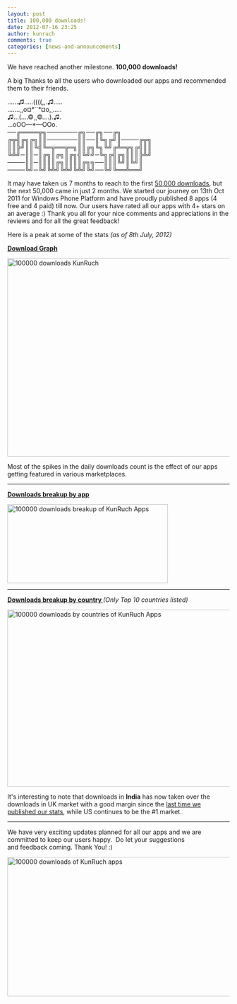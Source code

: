 ```yaml
---
layout: post
title: 100,000 downloads!
date: 2012-07-16 23:25
author: kunruch
comments: true
categories: [news-and-announcements]
---
```

We have reached another milestone. <strong>100,000 downloads! </strong>

A big Thanks to all the users who downloaded our apps and recommended them to their friends.<!--more-->

<p>
......♫.....((((,,.♫.....<br/>
.......¸,o¤°``°¤o,¸.....<br/>
♫...(....©¸¸©....).♫.<br/>
...oOO—*—OOo.<br/>
──╔════╦╗───────╔╗──╔╗──╔╗<br/>
╔╦╣╔╗╔╗║║───────║║──║╚╗╔╝║────╔╦╗<br/>
║║╠╝║║╚╣╚═╦══╦═╗║║╔╗╚╗╚╝╔╩═╦╗╔╣║║<br/>
╚╩╝─║║─║╔╗║╔╗║╔╗╣╚╝╝─╚╗╔╣╔╗║║║╠╩╝<br/>
────║║─║║║║╔╗║║║║╔╗╗──║║║╚╝║╚╝║<br/>
────╚╝─╚╝╚╩╝╚╩╝╚╩╝╚╝──╚╝╚══╩══╝
</p>

It may have taken us 7 months to reach to the first <a title="Achievement Unlocked! 50,000 downloads" href="http://kunruchcreations.com/achievement-unlocked-50000-downloads/" target="_blank">50,000 downloads</a>, but the next 50,000 came in just 2 months. We started our journey on 13th Oct 2011 for Windows Phone Platform and have proudly published 8 apps (4 free and 4 paid) till now. Our users have rated all our apps with 4+ stars on an average :) Thank you all for your nice comments and appreciations in the reviews and for all the great feedback!

Here is a peak at some of the stats <em>(as of 8th July, 2012)</em>

<span style="text-decoration: underline"><strong>Download Graph</strong></span>

<a href="http://kunruchcreations.com/wp-content/uploads/2012/07/100000.png" target="_blank"><img class="alignnone  wp-image-860" title="100000 downloads KunRuch" alt="100000 downloads KunRuch" src="http://kunruchcreations.com/wp-content/uploads/2012/07/100000.png" width="903" height="448" /></a>

Most of the spikes in the daily downloads count is the effect of our apps getting featured in various marketplaces.

<hr />

<span style="text-decoration: underline"><strong>Downloads breakup by app</strong></span>

<a href="http://kunruchcreations.com/wp-content/uploads/2012/07/100000downloads1.png" target="_blank"><img class="alignnone  wp-image-875" title="100000 downloads breakup of KunRuch Apps" alt="100000 downloads breakup of KunRuch Apps" src="http://kunruchcreations.com/wp-content/uploads/2012/07/100000downloads1.png" width="364" height="178" /></a>

<hr />

<span style="text-decoration: underline"><strong>Downloads breakup by country </strong></span><em>(Only Top 10 countries listed)</em>

<a href="http://kunruchcreations.com/wp-content/uploads/2012/07/100000downloadscountries.png"><img class="alignnone size-full wp-image-877" title="100000 downloads by countries of KunRuch Apps" alt="100000 downloads by countries of KunRuch Apps" src="http://kunruchcreations.com/wp-content/uploads/2012/07/100000downloadscountries.png" width="1105" height="400" /></a>

It's interesting to note that downloads in <strong>India</strong> has now taken over the downloads in UK market with a good margin since the <a title="Achievement Unlocked! 50,000 downloads" href="http://kunruchcreations.com/achievement-unlocked-50000-downloads/">last time we published our stats</a>, while US continues to be the #1 market.

<hr />

We have very exciting updates planned for all our apps and we are committed to keep our users happy.  Do let your suggestions and feedback coming. Thank You! :)

<a href="http://kunruchcreations.com/wp-content/uploads/2012/07/FacebookCover1000001.jpg"><img class="aligncenter size-full wp-image-894" title="100000 downloads of KunRuch apps" alt="100000 downloads of KunRuch apps" src="http://kunruchcreations.com/wp-content/uploads/2012/07/FacebookCover1000001.jpg" width="851" height="315" /></a>
